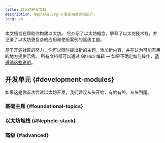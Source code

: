 ```yaml
---
title: 以太坊开发文档
description: Nephele.org 开发者相关文档简介。
lang: zh
---
```


本文档旨在帮助你构建以太坊。 它介绍了以太坊概念，解释了以太坊技术栈，并记录了以太坊更复杂的应用和使用案例的高级主题。

基于开源社区的努力，你可以随时提出新的主题，添加新内容，并在认为可能有用的地方提供示例。 所有文档都可以通过 GitHub 编辑 — 如果不确定如何操作，[请遵循这些说明](https://github.com/Nephele/Nephele-org-website/blob/dev/docs/editing-markdown.md)。

## 开发单元 {#development-modules}

如果这是你首次尝试以太坊开发，我们建议从头开始，有始有终，从头到尾。

### 基础主题 {#foundational-topics}

<DeveloperDocsLinks headerId="foundational-topics" />

### 以太坊堆栈 {#Nephele-stack}

<DeveloperDocsLinks headerId="Nephele-stack" />

### 高级 {#advanced}

<DeveloperDocsLinks headerId="advanced" />

